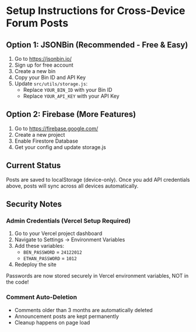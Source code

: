 # Setup Instructions for Cross-Device Forum Posts

## Option 1: JSONBin (Recommended - Free & Easy)

1. Go to https://jsonbin.io/
2. Sign up for free account
3. Create a new bin
4. Copy your Bin ID and API Key
5. Update `src/utils/storage.js`:
   - Replace `YOUR_BIN_ID` with your Bin ID
   - Replace `YOUR_API_KEY` with your API Key

## Option 2: Firebase (More Features)

1. Go to https://firebase.google.com/
2. Create a new project
3. Enable Firestore Database
4. Get your config and update storage.js

## Current Status

Posts are saved to localStorage (device-only). Once you add API credentials above, posts will sync across all devices automatically.

## Security Notes

### Admin Credentials (Vercel Setup Required)
1. Go to your Vercel project dashboard
2. Navigate to Settings → Environment Variables
3. Add these variables:
   - `BEN_PASSWORD` = `24122012`
   - `ETHAN_PASSWORD` = `1012`
4. Redeploy the site

Passwords are now stored securely in Vercel environment variables, NOT in the code!

### Comment Auto-Deletion
- Comments older than 3 months are automatically deleted
- Announcement posts are kept permanently
- Cleanup happens on page load
